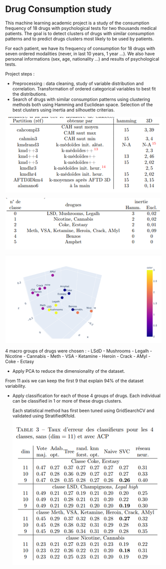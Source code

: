 # Drug Consumption study

This machine learning academic project is a study of the consumption frequency of 18 drugs with psychological tests for two thousands medical patients. 
The goal is to detect clusters of drugs with similar consumption patterns and to predict drugs clusters most likely to be used by patients. 

For each patient, we have its frequency of consumption for 18 drugs with seven ordered modalities (never, in last 10 years, 1 year ...). We also have personal informations (sex, age, nationality ...) and results of psychological tests.

Project steps : 
- Preprocessing : data cleaning, study of variable distribution and correlation. Transformation of ordered categorical variables to best fit the distributions.
- Search of drugs with similar consumption patterns using clustering methods both using Hamming and Euclidean space. Selection of the best clusters using inertia and silhouette criterias.

![image](Images_readme/clustering_results.png)

![image](Images_readme/clusters_inertia.png)

![image](Images_readme/plot_clusters_3D.png)

4 macro groups of drugs were chosen :
    - LSdD - Mushrooms - Legalh
    - Nicotine - Cannabis
    - Meth - VSA - Ketamine - Heroin - Crack - AMyl
    - Coke - Ectasy

- Apply PCA to reduce the dimensionality of the dataset.

From 11 axis we can keep the first 9 that explain 94% of the dataset variability.

- Apply classification for each of those 4 groups of drugs. Each individual can be classified in 1 or more of these drugs clusters. 

    Each statistical method has first been tuned using GridSearchCV and validated using StratifiedKfold.
![image](Images_readme/classifications_performances.png)

